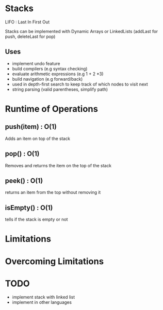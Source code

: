 # Stacks

LIFO : Last In First Out

Stacks can be implemented with Dynamic Arrays or LinkedLists (addLast for push, deleteLast for pop)

## Uses

- implement undo feature
- build compilers (e.g syntax checking)
- evaluate arithmetic expressions (e.g 1 + 2 \*3)
- build navigation (e.g forward/back)
- used in depth-first search to keep track of which nodes to visit next
- string parsing (valid parentheses, simplify path)

# Runtime of Operations

## push(item) : O(1)

Adds an item on top of the stack

## pop() : O(1)

Removes and returns the item on the top of the stack

## peek() : O(1)

returns an item from the top without removing it

## isEmpty() : O(1)

tells if the stack is empty or not

# Limitations

# Overcoming Limitations

# TODO

- implement stack with linked list
- implement in other languages
